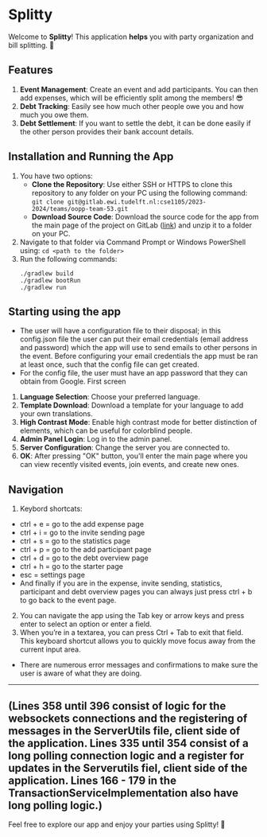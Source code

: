 # Splitty

Welcome to **Splitty**! This application **helps** you with party organization and bill splitting. 🚀

## Features

1. **Event Management**: Create an event and add participants. You can then add expenses, which will be efficiently split among the members! 😎 
2. **Debt Tracking**: Easily see how much other people owe you and how much you owe them.
3. **Debt Settlement**: If you want to settle the debt, it can be done easily if the other person provides their bank account details.

## Installation and Running the App

1. You have two options:
   - **Clone the Repository**: Use either SSH or HTTPS to clone this repository to any folder on your PC using the following command:
     `
     git clone git@gitlab.ewi.tudelft.nl:cse1105/2023-2024/teams/oopp-team-53.git
     `
   - **Download Source Code**: Download the source code for the app from the main page of the project on GitLab ([link](https://gitlab.ewi.tudelft.nl/cse1105/2023-2024/teams/oopp-team-53)) and unzip it to a folder on your PC.
2. Navigate to that folder via Command Prompt or Windows PowerShell using:
   `
   cd <path to the folder>
   `
3. Run the following commands:
   ```
   ./gradlew build
   ./gradlew bootRun
   ./gradlew run
   ```

## Starting using the app
* The user will have a configuration file to their disposal; in this config.json file the user can put their email credentials (email address and password) which the app will use to send emails to other persons in the event. Before configuring your email credentials the app must be ran at least once, such that the config file can get created.
* For the config file, the user must have an app password that they can obtain from Google.
First screen
1. **Language Selection**: Choose your preferred language.
2. **Template Download**: Download a template for your language to add your own translations.
3. **High Contrast Mode**: Enable high contrast mode for better distinction of elements, which can be useful for colorblind people.
4. **Admin Panel Login**: Log in to the admin panel.
5. **Server Configuration**: Change the server you are connected to.
6. **OK**: After pressing "OK" button, you'll enter the main page where you can view recently visited events, join events, and create new ones.

## Navigation

1. Keybord shortcats: 
- ctrl + e = go to the add expense page
- ctrl + i = go to the invite sending page
- ctrl + s = go to the statistics page
- ctrl + p = go to the add participant page
- ctrl + d = go to the debt overview page
- ctrl + h = go to the starter page 
- esc = settings page
- And finally if you are in the expense, invite sending, statistics, participant and debt overview pages you can always just press ctrl + b to go back to the event page.
2. You can navigate the app using the Tab key or arrow keys and press enter to select an option or enter a field.
3. When you’re in a textarea, you can press Ctrl + Tab to exit that field. This keyboard shortcut allows you to quickly move focus away from the current input area. 
* There are numerous error messages and confirmations to make sure the user is aware of what they are doing.
---
(Lines 358 until 396 consist of logic for the websockets connections and the registering of messages in the ServerUtils file, client side of the application.
Lines 335 until 354 consist of a long polling connection logic and a register for updates in the Serverutils fiel, client side of the application. Lines 166 - 179 in the TransactionServiceImplementation also have long polling logic.)
---
Feel free to explore our app and enjoy your parties using Splitty! 🎉